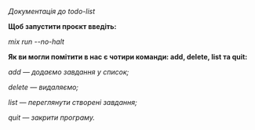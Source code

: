 *Документація до todo-list*

**Щоб запустити проєкт введіть:**

*mix run --no-halt*

**Як ви могли помітити в нас є чотири команди: add, delete, list та quit:**

*add — додаємо завдання у список;*

*delete — видаляємо;*

*list — переглянути створені завдання;*

*quit — закрити програму.*
